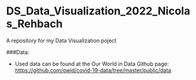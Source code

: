 # DS_Data_Visualization_2022_Nicolas_Rehbach
A repository for my Data Visualization poject

###Data:
- Used data can be found at the Our World in Data Github page: https://github.com/owid/covid-19-data/tree/master/public/data
